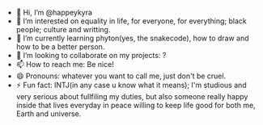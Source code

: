 - 👋 Hi, I’m @happeykyra
- 👀 I’m interested on equality in life, for everyone, for everything;
  black people; culture and writting.
- 🌱 I’m currently learning phyton(yes, the snakecode), how to draw and how to be a better person.
- 💞️ I’m looking to collaborate on my projects: ?
- 📫 How to reach me: Be nice! 
- 😄 Pronouns: whatever you want to call me, just don't be cruel.
- ⚡ Fun fact: INTJ(in any case u know what it means); I'm studious and very serious about fullfiling my duties,
  but also someone really happy inside that lives everyday in peace willing to keep life good for both me, Earth and universe.

<!---
happeykyra/happeykyra is a ✨ special ✨ repository because its `README.md` (this file) appears on your GitHub profile.
You can click the Preview link to take a look at your changes.
--->
